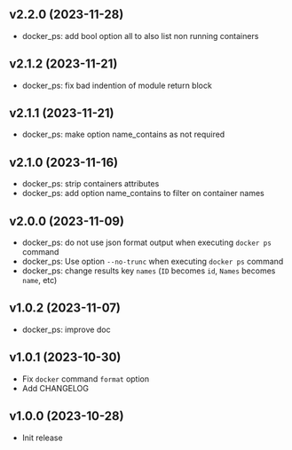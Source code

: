 ## v2.2.0 (2023-11-28)

- docker_ps: add bool option all to also list non running containers

## v2.1.2 (2023-11-21)

- docker_ps: fix bad indention of module return block

## v2.1.1 (2023-11-21)

- docker_ps: make option name_contains as not required

## v2.1.0 (2023-11-16)

- docker_ps: strip containers attributes
- docker_ps: add option name_contains to filter on container names

## v2.0.0 (2023-11-09)

- docker_ps: do not use json format output when executing `docker ps` command
- docker_ps: Use option `--no-trunc` when executing `docker ps` command
- docker_ps: change results key `names` (`ID` becomes `id`, `Names` becomes `name`, etc)

## v1.0.2 (2023-11-07)

- docker_ps: improve doc

## v1.0.1 (2023-10-30)

- Fix `docker` command `format` option
- Add CHANGELOG

## v1.0.0 (2023-10-28)

- Init release